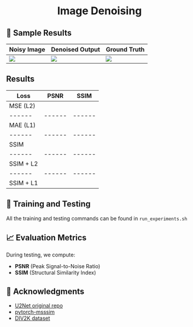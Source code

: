 # <p align="center"> Image Denoising</p>


## 📸 Sample Results

| Noisy Image | Denoised Output | Ground Truth |
|-------------|------------------|---------------|
| ![](outputs/test_outputs/0001_input.png) | ![](outputs/test_outputs/0001_output.png) | ![](outputs/test_outputs/0001_target.png) |

## Results
| Loss | PSNR | SSIM |
|------|------|------|
| MSE (L2) |  |  |
|------|------|------|
| MAE (L1) |  |  |
|------|------|------|
| SSIM |  |  |
|------|------|------|
| SSIM + L2 |  |  |
|------|------|------|
| SSIM + L1 |  |  |

## 🎯 Training and Testing 

All the training and testing commands can be found in `run_experiments.sh`


## 📈 Evaluation Metrics

During testing, we compute:
- **PSNR** (Peak Signal-to-Noise Ratio)
- **SSIM** (Structural Similarity Index)

## 🙏 Acknowledgments

- [U2Net original repo](https://github.com/xuebinqin/U-2-Net)
- [pytorch-msssim](https://github.com/VainF/pytorch-msssim)
- [DIV2K dataset](https://data.vision.ee.ethz.ch/cvl/DIV2K/)
